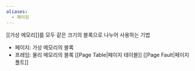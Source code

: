 ```yaml
---
aliases:
  - 페이징
---
```

[[가상 메모리]]를 모두 같은 크기의 블록으로 나누어 사용하는 기법
- 페이지: 가상 메모리의 블록
- 프레임: 물리 메모리의 블록
[[Page Table|페이지 테이블]]
[[Page Fault|페이지 폴트]]
